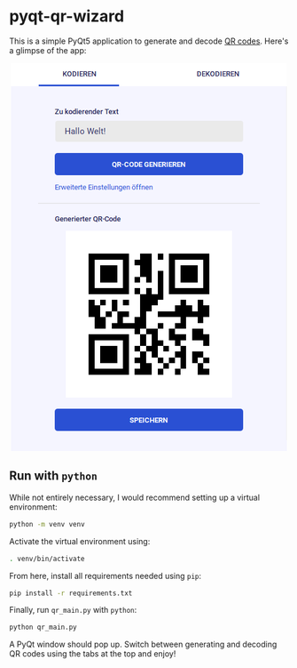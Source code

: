 # pyqt-qr-wizard
This is a simple PyQt5 application to generate and decode
[QR codes](https://en.wikipedia.org/wiki/QR_code). Here's a glimpse of the
app:

<p align="center">
 <img src=".github/preview_image.png" alt="Screenshot of application">
</p>

## Run with ``python``
While not entirely necessary, I would recommend setting up a virtual environment:

```bash
python -m venv venv
```

Activate the virtual environment using:

```bash
. venv/bin/activate
```

From here, install all requirements needed using ``pip``:

```bash
pip install -r requirements.txt
```

Finally, run ``qr_main.py`` with ``python``:

```bash
python qr_main.py
```

A PyQt window should pop up. Switch between generating and decoding QR codes
using the tabs at the top and enjoy!
